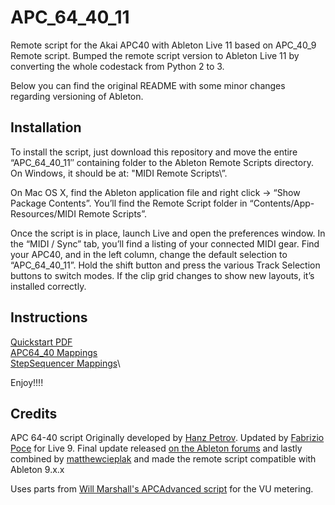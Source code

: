 # APC_64_40_11

Remote script for the Akai APC40 with Ableton Live 11 based on APC_40_9 Remote script. Bumped the remote script version to Ableton Live 11 by converting the whole codestack from Python 2 to 3.

Below  you can find the original README with some minor changes regarding versioning of Ableton.

Installation
------------
To install the script, just download this repository and move the entire “APC_64_40_11″ containing folder to the Ableton Remote Scripts directory. On Windows, it should be at:
"MIDI Remote Scripts\”.

On Mac OS X, find the Ableton application file and right click -> “Show Package Contents”. You’ll find the Remote Script folder in
“Contents/App-Resources/MIDI Remote Scripts”.

Once the script is in place, launch Live and open the preferences window. In the “MIDI / Sync” tab, you’ll find a listing of your connected MIDI gear. Find your APC40, and in the left column, change the default selection to “APC_64_40_11”. Hold the shift button and press the various Track Selection buttons to switch modes. If the clip grid changes to show new layouts, it’s installed correctly.

Instructions
--------------

[Quickstart PDF](APC_64_40_quickstart_guide_rev_1.pdf)\
[APC64_40 Mappings](http://remotescripts.blogspot.com/p/apc-64-40.html)\
[StepSequencer Mappings](http://remotescripts.blogspot.com/p/apc-64-40.html)\ 

Enjoy!!!!

Credits
------- 
APC 64-40 script Originally developed by [Hanz Petrov](http://remotescripts.blogspot.com/p/apc-64-40.html). Updated by [Fabrizio Poce](http://www.fabriziopoce.com/download.html) for Live 9. Final update released [on the Ableton forums](https://forum.ableton.com/viewtopic.php?f=1&t=204713) and lastly combined by [matthewcieplak](https://github.com/matthewcieplak/APC_64_40_9)  and made the remote script compatible with Ableton 9.x.x

Uses parts from [Will Marshall's APCAdvanced script](https://github.com/willrjmarshall/AbletonDJTemplateUnsupported) for the VU metering.


